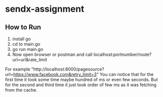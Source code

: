 # sendx-assignment

## How to Run
1. install go
2. cd to main.go
3. go run main.go
4. Now open browser or postman and call localhost:portnumber/route?url=url&rate_limit

For example "http://localhost:8000/pagesource?url=https://www.facebook.com&retry_limit=3"
You can notice that for the first time it took some time maybe hundred of ms or even few seconds.
But for the second and third time it just took order of few ms as it was fetching from the cache. 

